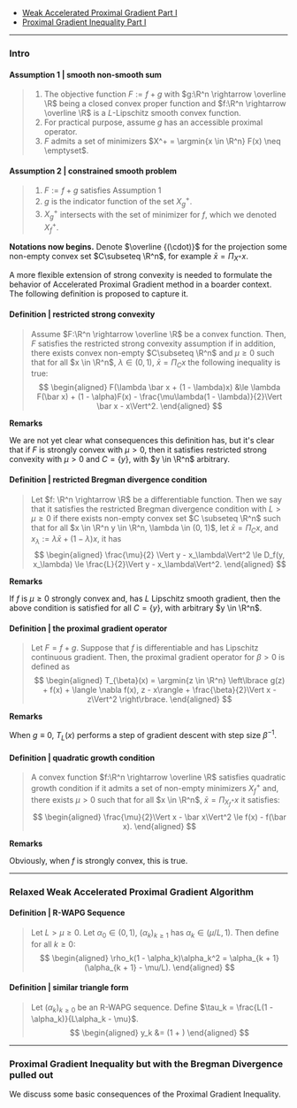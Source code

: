 - [Weak Accelerated Proximal Gradient Part I](MATH%20602%20Nesterov%20Acceleration/Weak%20Accelerated%20Proximal%20Gradient%20Part%20I.md)
- [Proximal Gradient Inequality Part I](AMATH%20516%20Numerical%20Optimizations/Proximal%20Methods/Proximal%20Gradient%20Inequality%20Part%20I.md)

---
### **Intro**

#### **Assumption 1 | smooth non-smooth sum**
> 1.  The objective function $F := f + g$ with $g:\R^n \rightarrow \overline \R$ being a closed convex proper function and $f:\R^n \rightarrow \overline \R$ is a $L$-Lipschitz smooth convex function. 
> 2. For practical purpose, assume $g$ has an accessible proximal operator. 
> 3. $F$ admits a set of minimizers $X^+ = \argmin{x \in \R^n} F(x) \neq \emptyset$. 

#### **Assumption 2 | constrained smooth problem**
> 1. $F := f + g$ satisfies Assumption 1
> 2. $g$ is the indicator function of the set $X_g^+$. 
> 3. $X_g^+$ intersects with the set of minimizer for $f$, which we denoted $X_f^+$. 

**Notations now begins.**
Denote $\overline {(\cdot)}$ for the projection some non-empty convex set $C\subseteq \R^n$, for example $\bar x = \Pi_{X^+} x$. 


A more flexible extension of strong convexity is needed to formulate the behavior of Accelerated Proximal Gradient method in a boarder context. 
The following definition is proposed to capture it. 

#### **Definition | restricted strong convexity**
> Assume $F:\R^n \rightarrow \overline \R$ be a convex function. 
> Then, $F$ satisfies the restricted strong convexity assumption if in addition, there exists convex non-empty $C\subseteq \R^n$ and $\mu \ge 0$ such that for all $x \in \R^n$, $\lambda \in (0, 1)$, $\bar x = \Pi_{C}x$ the following inequality is true: 
> $$
> \begin{aligned}
>     F(\lambda \bar x + (1 - \lambda)x) &\le 
>     \lambda F(\bar x) + (1 - \alpha)F(x) - \frac{\mu\lambda(1 - \lambda)}{2}\Vert \bar x - x\Vert^2. 
> \end{aligned}
> $$

**Remarks**

We are not yet clear what consequences this definition has, but it's clear that if $F$ is strongly convex with $\mu > 0$, then it satisfies restricted strong convexity with $\mu > 0$ and $C = \{y\}$, with $y \in \R^n$ arbitrary. 

#### **Definition | restricted Bregman divergence condition**
> Let $f: \R^n \rightarrow \R$ be a differentiable function. 
> Then we say that it satisfies the restricted Bregman divergence condition with $L > \mu \ge 0$ if there exists non-empty convex set $C \subseteq \R^n$ such that for all $x \in \R^n y \in \R^n, \lambda \in (0, 1)$, let $\bar x = \Pi_C x$, and $x_\lambda := \lambda \bar x + (1 - \lambda) x$, it has 
> $$
> \begin{aligned}
>     \frac{\mu}{2} \Vert y - x_\lambda\Vert^2 \le D_f(y, x_\lambda) \le \frac{L}{2}\Vert y - x_\lambda\Vert^2. 
> \end{aligned}
> $$

**Remarks**

If $f$ is $\mu \ge 0$ strongly convex and, has $L$ Lipschitz smooth gradient, then the above condition is satisfied for all $C = \{y\}$, with arbitrary $y \in \R^n$. 


#### **Definition | the proximal gradient operator**
> Let $F = f + g$. 
> Suppose that $f$ is differentiable and has Lipschitz continuous gradient. 
> Then, the proximal gradient operator for $\beta > 0$ is defined as 
> $$
> \begin{aligned}
>   T_{\beta}(x) =  \argmin{z \in \R^n} \left\lbrace
>       g(z) + f(x) + \langle \nabla f(x), z - x\rangle + \frac{\beta}{2}\Vert x - z\Vert^2
>   \right\rbrace. 
> \end{aligned}
> $$

**Remarks**

When $g \equiv 0$, $T_L(x)$ performs a step of gradient descent with step size $\beta^{-1}$.

#### **Definition | quadratic growth condition**
> A convex function $f:\R^n \rightarrow \overline \R$ satisfies quadratic growth condition if it admits a set of non-empty minimizers $X_f^+$ and, there exists $\mu > 0$ such that for all $x \in \R^n$, $\bar x = \Pi_{X_f^+}x$ it satisfies: 
> $$
> \begin{aligned}
>     \frac{\mu}{2}\Vert x - \bar x\Vert^2 \le 
>     f(x) - f(\bar x). 
> \end{aligned}
> $$

**Remarks**

Obviously, when $f$ is strongly convex, this is true. 


---
### **Relaxed Weak Accelerated Proximal Gradient Algorithm**

#### **Definition | R-WAPG Sequence**
> Let $L > \mu \ge 0$. 
> Let $\alpha_0 \in (0, 1)$, $(\alpha_k)_{k \ge 1}$ has $\alpha_k \in (\mu/ L, 1)$. 
> Then define for all $k \ge 0$: 
> $$
> \begin{aligned}
>     \rho_k(1 - \alpha_k)\alpha_k^2 = \alpha_{k + 1}(\alpha_{k + 1} - \mu/L). 
> \end{aligned}
> $$

#### **Definition | similar triangle form**
> Let $(\alpha_k)_{k \ge 0}$ be an R-WAPG sequence. 
> Define $\tau_k = \frac{L(1 - \alpha_k)}{L\alpha_k - \mu}$. 
$$
\begin{aligned}
    y_k &= (1 + )
\end{aligned}
$$


---
### **Proximal Gradient Inequality but with the Bregman Divergence pulled out**

We discuss some basic consequences of the Proximal Gradient Inequality. 



